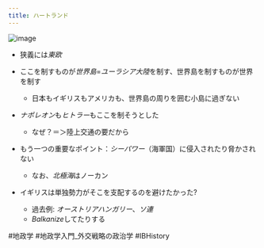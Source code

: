 ```yaml
---
title: ハートランド
---
```


![image](https://gyazo.com/bdb838f915411547c6a562f7026bfedf/thumb/1000)

* 狭義には*東欧*

* ここを制すものが*世界島*=*ユーラシア大陸*を制す、世界島を制すものが世界を制す
  
  * 日本もイギリスもアメリカも、世界島の周りを囲む小島に過ぎない
* *ナポレオン*も*ヒトラー*もここを制そうとした
  
  * なぜ？＝＞陸上交通の要だから
* もう一つの重要なポイント：*シーパワー*（海軍国）に侵入されたり脅かされない
  
  * なお、*北極海*はノーカン
* イギリスは単独勢力がそこを支配するのを避けたかった?
  
  * 過去例: *オーストリアハンガリー*、*ソ連*
  * *Balkanize*してたりする

\#地政学 #地政学入門_外交戦略の政治学
\#IBHistory
